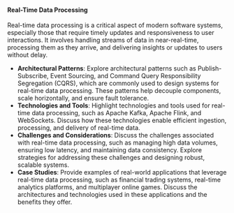 #### Real-Time Data Processing

Real-time data processing is a critical aspect of modern software systems, especially those that require timely updates and responsiveness to user interactions. It involves handling streams of data in near-real-time, processing them as they arrive, and delivering insights or updates to users without delay.

* **Architectural Patterns**: Explore architectural patterns such as Publish-Subscribe, Event Sourcing, and Command Query Responsibility Segregation (CQRS), which are commonly used to design systems for real-time data processing. These patterns help decouple components, scale horizontally, and ensure fault tolerance.
* **Technologies and Tools**: Highlight technologies and tools used for real-time data processing, such as Apache Kafka, Apache Flink, and WebSockets. Discuss how these technologies enable efficient ingestion, processing, and delivery of real-time data.
* **Challenges and Considerations**: Discuss the challenges associated with real-time data processing, such as managing high data volumes, ensuring low latency, and maintaining data consistency. Explore strategies for addressing these challenges and designing robust, scalable systems.
* **Case Studies**: Provide examples of real-world applications that leverage real-time data processing, such as financial trading systems, real-time analytics platforms, and multiplayer online games. Discuss the architectures and technologies used in these applications and the benefits they offer.
